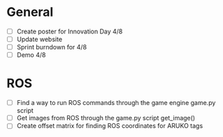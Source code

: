 # General
- [ ] Create poster for Innovation Day 4/8
- [ ] Update website
- [ ] Sprint burndown for 4/8
- [ ] Demo 4/8

# ROS
- [ ] Find a way to run ROS commands through the game engine game.py script
- [ ] Get images from ROS through the game.py script get_image()
- [ ] Create offset matrix for finding ROS coordinates for ARUKO tags
